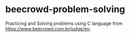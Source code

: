 # beecrowd-problem-solving

Practicing and Solving problems using C language from https://www.beecrowd.com.br/judge/en.
